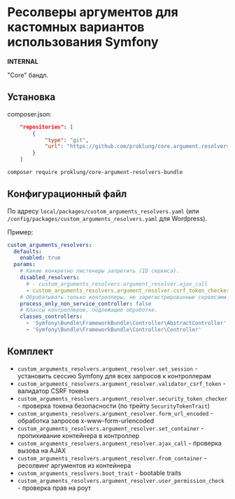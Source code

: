 # Ресолверы аргументов для кастомных вариантов использования Symfony

**INTERNAL**

"Core" бандл. 

## Установка

composer.json:

```json
    "repositories": [
        {
            "type": "git",
            "url": "https://github.com/proklung/core.argument.resolvers.bundle"
        }
    ]
```

```bash
composer require proklung/core-argument-resolvers-bundle
```

## Конфигурационный файл

По адресу `local/packages/custom_arguments_resolvers.yaml` (или `/config/packages/custom_arguments_resolvers.yaml` для Wordpress).

Пример:

```yaml
custom_arguments_resolvers:
  defaults:
    enabled: true
  params:
    # Какие конкретно листенеры запретить (ID сервиса).
    disabled_resolvers:
      # - custom_arguments_resolvers.argument_resolver.ajax_call
      - custom_arguments_resolvers.argument_resolver.csrf_token_checker_annotation
    # Обрабатывать только контроллеры, не зарегистрированные сервисами.
    process_only_non_service_controller: false
    # Классы контроллеров, подлежащие обработке.
    classes_controllers:
      - 'Symfony\Bundle\FrameworkBundle\Controller\AbstractController'
      - 'Symfony\Bundle\FrameworkBundle\Controller\Controller'
```

## Комплект

- `custom_arguments_resolvers.argument_resolver.set_session` - установить сессию Symfony для всех запросов к контроллерам
- `custom_arguments_resolvers.argument_resolver.validator_csrf_token` - валидатор CSRF токена
- `custom_arguments_resolvers.argument_resolver.security_token_checker` - проверка токена безопасности (по трейту `SecurityTokenTrait`)
- `custom_arguments_resolvers.argument_resolver.form_url_encoded` - обработка запросов x-www-form-urlencoded
- `custom_arguments_resolvers.argument_resolver.set_container` - пропихивание контейнера в контроллер
- `custom_arguments_resolvers.argument_resolver.ajax_call` - проверка вызова на AJAX
- `custom_arguments_resolvers.argument_resolver.from_container` - ресолвинг аргументов из контейнера
- `custom_arguments_resolvers.boot_trait` - bootable traits
- `custom_arguments_resolvers.argument_resolver.user_permission_check` - проверка прав на роут